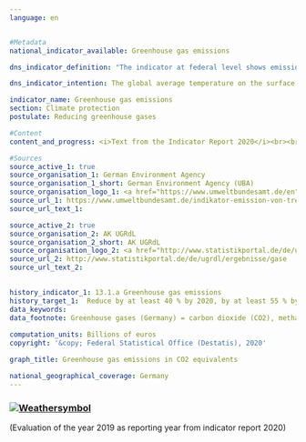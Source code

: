 ```yaml
---
language: en    


#Metadata    
national_indicator_available: Greenhouse gas emissions    

dns_indicator_definition: "The indicator at federal level shows emissions of the following greenhouse gases (substances or substance groups) in CO2 equivalents: carbon dioxide (CO2), methane (CH4), laughing gas (N2O), nitrogen triflouride (NF3), hydroflourocarbons (HFC), perflourocarbons (PFC) as well as sulphur hexaflouride (SF6)."    

dns_indicator_intention: The global average temperature on the surface of the Earth is continuously rising due to the increasing concentration of carbon dioxide and other greenhouse gases in the atmosphere, which is already having detectable consequences on the climate system today. The Federal Government therefore aims to lower greenhouse gas emissions in Germany by at least 40 % compared with 1990 by 2020. Additional targets are the reduction by at least 55 % by 2030, by at least 70 % by 2040 and by 80 to 95 % by 2050 – in each case compared with 1990.    

indicator_name: Greenhouse gas emissions    
section: Climate protection    
postulate: Reducing greenhouse gases    

#Content    
content_and_progress: <i>Text from the Indicator Report 2020</i><br><br>To summarise the various greenhouse gases into a single index, they are each expressed in “CO2 equivalents”, which means that they are converted into the quantity of CO2 that would have a comparable impact on global warming. Because of cumulation, however, the development of the individual greenhouse gases cannot be determined. A negative development of one greenhouse gas can for instance be concealed by a positive development of another greenhouse gas.<br><br>The data are provided annually by the German Environment Agency as part of the reporting under the United Nations Framework Convention on Climate Change and the Kyoto Protocol. The determination and reporting of emissions is subject to a comprehensive quality management system.<br><br>The calculation is made according to the polluter pays and territorial concept. This means that the most important sources of emissions in Germany are identified for all greenhouse gases and air pollutants. For these sources the level of emissions under certain conditions was determined. As a result, a specific emissions factor is obtained, which is then multiplied by the activity data of a source to quantify the amount of emissions.<br><br>Note that the indicator according to the Kyoto Protocol does not show the carbon dioxide emissions arising from land use, land use change and forestry. Sea transport and international air transport are also excluded from the calculation.<br><br>A closer look at the development over the last five years shows that the indicator has not developed in a stable manner. In 2013, the emission values of greenhouse gases increased by 1.4 %, while they decreased considerably by 3.1 % in 2014. In 2015 and 2016, they again increased slightly by 0.3 % and 0.2 %, respectively. In the long run, as was shown by the near real time forecast of the German Environment Agency in 2017, a decline of a total of 27.7 % compared with 1990 can be observed. If the development recorded over the last five years continues, it is unlikely that the target set for 2020 – a 40% reduction compared with 1990 – can be achieved.<br><br>Carbon dioxide accounted for the by far largest proportion of total greenhouse gas emissions in 2017 (88.1 %), compared with 84.1 % in 1990. Methane contributed 6.0 %, laughing gas 4.2 %, hydroflourocarbons 1.2 % and sulphur hexaflouride 0.4 % to the greenhouse gas emissions (last two figures for 2016). By far the largest part of the CO2 emissions is created by the generation of electricity and heat. Methane and laughing gas are emitted primarily by agricultural production.<br><br>The indicator has cross references, for instance, to indicators 3.2 “Air pollution”, 7.2 “Renewable energies” and 11.2 “Mobility”.    

#Sources    
source_active_1: true
source_organisation_1: German Environment Agency
source_organisation_1_short: German Environment Agency (UBA)
source_organisation_logo_1: <a href="https://www.umweltbundesamt.de/en"><img src="https://g205sdgs.github.io/sdg-indicators/public/logosEn/uba.png" alt=" German Environment Agency (UBA)" title="Click here to visit the homepage of the organization" /></a>
source_url_1: https://www.umweltbundesamt.de/indikator-emission-von-treibhausgasen                        
source_url_text_1:                         

source_active_2: true
source_organisation_2: AK UGRdL
source_organisation_2_short: AK UGRdL
source_organisation_logo_2: <a href="http://www.statistikportal.de/de/ugrdl/der-ak-ugrdl"><img src="https://g205sdgs.github.io/sdg-indicators/public/logosEn/akugrdl.png" alt=" AK UGRdL" title="Click here to visit the homepage of the organization" /></a>
source_url_2: http://www.statistikportal.de/de/ugrdl/ergebnisse/gase                        
source_url_text_2:                         
    

history_indicator_1: 13.1.a Greenhouse gas emissions                    
history_target_1:  Reduce by at least 40 % by 2020, by at least 55 % by 2030, by at least 70 % by 2040 and by 80 to 95 % by 2050 – in each case compared with 1990    
data_keywords:    
data_footnote: Greenhouse gases (Germany) = carbon dioxide (CO2), methane (CH4), laughing gas (N2O), sulphur hexaflouride (SF6), nitrogen triflouride (NF3), hydroflourocarbons (HFC) and perflourocarbons (PFC);  Greenhouse gases (Federal states) = carbon dioxide (CO2), methane (CH4), laughing gas (N2O); 2019 provisional near real time forecast    
    
computation_units: Billions of euros    
copyright: '&copy; Federal Statistical Office (Destatis), 2020'    

graph_title: Greenhouse gas emissions in CO2 equivalents    

national_geographical_coverage: Germany    
---    
```

<div>
  <div class="my-header">
    <h3>
      <a href="https://sustainabledevelopment-deutschland.github.io/en/status/"><img src="https://g205sdgs.github.io/sdg-indicators/public/Wettersymbole/Wolke.png" title="The indicator is moving in the right direction but if the trend continues, the target value will be missed by more than 20&nbsp;% in the target year" alt="Weathersymbol" />
      </a>
    </h3>
  </div>
  <div class="my-header-note">
    <span>(Evaluation of the year 2019 as reporting year from indicator report 2020)</span>
  </div>
</div>